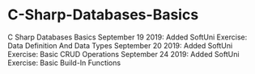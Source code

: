 # C-Sharp-Databases-Basics
C Sharp Databases Basics
September 19 2019: Added SoftUni Exercise: Data Definition And Data Types
September 20 2019: Added SoftUni Exercise: Basic CRUD Operations
September 24 2019: Added SoftUni Exercise: Basic Build-In Functions
